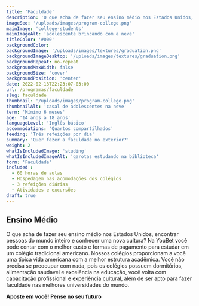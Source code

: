 ```yaml
---
title: 'Faculdade'
description: 'O que acha de fazer seu ensino médio nos Estados Unidos, encontrar pessoas do mundo inteiro e conhecer uma nova cultura?'
imageSeo: '/uploads/images/program-college.png'
mainImage: 'college-students'
mainImageAlt: 'adolescente brincando com a neve'
titleColor: '#000'
backgroundColor:
backgroundImage: '/uploads/images/textures/graduation.png'
backgroundImageDesktop: '/uploads/images/textures/graduation.png'
backgroundRepeat: no-repeat
backgroundMaxWidth: false
backgroundSize: 'cover'
backgroundPosition: 'center'
date: 2022-02-13T22:23:07-03:00
url: /programas/faculdade
slug: faculdade
thumbnail: '/uploads/images/program-college.png'
thumbnailAlt: 'casal de adolescentes na neve'
term: 'Mínimo 6 meses'
age: '14 anos a 18 anos'
languageLevel: 'Inglês básico'
accommodations: 'Quartos compartilhados'
feeding: 'Três refeições por dia'
summary: 'Quer fazer a faculdade no exterior?'
weight: 2
whatIsIncludedImage: 'studing'
whatIsIncludedImageAlt: 'garotas estudando na biblioteca'
form: 'Faculdade'
included :
  - 60 horas de aulas
  - Hospedagem nas acomodações dos colégios
  - 3 refeições diárias
  - Atividades e excursões
draft: true
---
```


## Ensino Médio

O que acha de fazer seu ensino médio nos Estados Unidos, encontrar pessoas do mundo inteiro e conhecer uma nova
cultura? Na YouBet você pode contar com o melhor custo e formas de pagamento para estudar em um colégio tradicional americano. Nossos colégios proporcionam a você uma típica vida americana com a melhor estrutura acadêmica.
Você não precisa se preocupar com nada, pois os colégios possuem dormitórios, alimentação saudavel e excelência na educação, você volta com capacitação profissional e experiência cultural, além de ser apto para fazer faculdade nas melhores universidades do mundo.

**Aposte em você! Pense no seu futuro**
